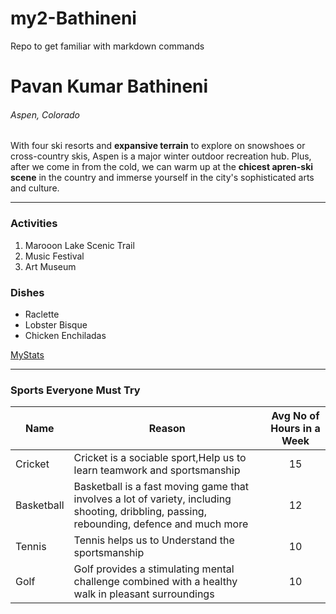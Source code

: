 # my2-Bathineni
Repo to get familiar with markdown commands

# Pavan Kumar Bathineni
###### Aspen, Colorado

With four ski resorts and **expansive terrain** to explore on snowshoes or cross-country skis, Aspen is a major winter outdoor recreation hub. Plus, after we come in from the cold, we can warm up at the **chicest apren-ski scene** in the country and immerse yourself in the city's sophisticated arts and culture.

---

### Activities

1. Marooon Lake Scenic Trail
2. Music Festival
3. Art Museum

### Dishes
* Raclette
* Lobster Bisque
* Chicken Enchiladas

[MyStats](MyStats.md")

---

### Sports Everyone Must Try
| Name | Reason | Avg No of Hours in a Week |
| --- | --- | :---: |
|Cricket|Cricket is a sociable sport,Help us to learn teamwork and sportsmanship|15|
|Basketball|Basketball is a fast moving game that involves a lot of variety, including shooting, dribbling, passing, rebounding, defence and much more|12|
|Tennis|Tennis helps us to Understand the sportsmanship|10|
|Golf|Golf provides a stimulating mental challenge combined with a healthy walk in pleasant surroundings|10|












